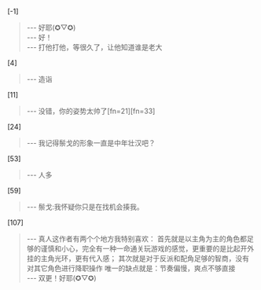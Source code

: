 
[-1] 
>--- 好耶(✪▽✪)<br>
>--- 好！<br>
>--- 打他打他，等很久了，让他知道谁是老大<br>

[4] 
>--- 造诣<br>

[11] 
>--- 没错，你的姿势太帅了[fn=21][fn=33]<br>

[24] 
>--- 我记得鬃戈的形象一直是中年壮汉吧？<br>

[53] 
>--- 人多<br>

[59] 
>--- 鬃戈:我怀疑你只是在找机会揍我。<br>

[107] 
>--- 真人这作者有两个个地方我特别喜欢：
首先就是以主角为主的角色都足够的谨慎和小心，完全有一种一命通关玩游戏的感觉，更重要的是比起开外挂的主角光环，更有代入感；
其次就是对于反派和配角足够的智商，没有对其它角色进行降职操作
唯一的缺点就是：节奏偏慢，爽点不够直接<br>
>--- 双更！好耶(✪▽✪)<br>
